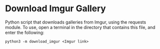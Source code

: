 # Download Imgur Gallery

Python script that downloads galleries from Imgur, using the requests module.
To use, open a terminal in the directory that contains this file, and enter the following:

 `python3 -m download_imgur <Imgur link>`
